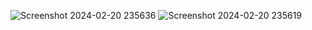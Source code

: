 ![Screenshot 2024-02-20 235636](https://github.com/SHADOWRULIN/design_of_ball_shuffle_app/assets/157240338/25368c14-0e53-4eae-ad51-fac3031fefb8)
![Screenshot 2024-02-20 235619](https://github.com/SHADOWRULIN/design_of_ball_shuffle_app/assets/157240338/d9721393-e174-446e-a454-653d00582a74)
